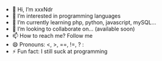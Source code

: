 - 👋 Hi, I’m xxxNdr
- 👀 I’m interested in programming languages
- 🌱 I’m currently learning php, python, javascript, mySQL...
- 💞️ I’m looking to collaborate on... (available soon)
- 📫 How to reach me? Follow me
- 😄 Pronouns: <, >, ==, !=, ? :
- ⚡ Fun fact: I still suck at programming

<!---
xxxNdr/xxxNdr is a ✨ special ✨ repository because its `README.md` (this file) appears on your GitHub profile.
You can click the Preview link to take a look at your changes.
--->
